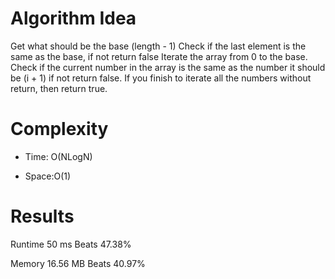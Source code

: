# Algorithm Idea


Get what should be the base (length - 1)
Check if the last element is the same as the base, if not return false
Iterate the array from 0 to the base. Check if the current number in the array is the same as the number it should be (i + 1) if not return false.
If you finish to iterate all the numbers without return, then return true.

# Complexity

- Time: O(NLogN)

- Space:O(1)

# Results

Runtime
50
ms
Beats
47.38%

Memory
16.56
MB
Beats
40.97%